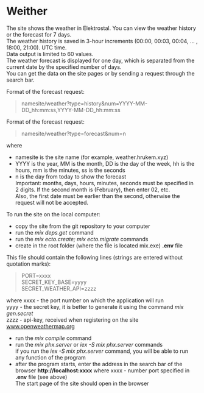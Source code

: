# Weither

The site shows the weather in Elektrostal. You can view the weather history or the forecast for 7 days.  
The weather history is saved in 3-hour increments (00:00, 00:03, 00:04, ... , 18:00, 21:00). UTC time.  
Data output is limited to 60 values.  
The weather forecast is displayed for one day, which is separated from the current date by the specified number of days.  
You can get the data on the site pages or by sending a request through the search bar.  

Format of the forecast request:  
 >namesite/weather?type=history&num=YYYY-MM-DD_hh:mm:ss,YYYY-MM-DD_hh:mm:ss  

Format of the forecast request:  
 >namesite/weather?type=forecast&num=n  

where  
- namesite is the site name (for example, weather.hrukem.xyz)  
- YYYY is the year, MM is the month, DD is the day of the week, hh is the hours, mm is the minutes, ss is the seconds  
- n is the day from today to show the forecast  
Important: months, days, hours, minutes, seconds must be specified in 2 digits. If the second month is (February),
then enter 02, etc.  
Also, the first date must be earlier than the second, otherwise the request will not be accepted.

To run the site on the local computer:
- copy the site from the git repository to your computer
- run the *mix deps.get* command
- run the *mix ecto.create; mix ecto.migrate* commands
- create in the root folder (where the file is located mix.exe) **.env** file

This file should contain the following lines (strings are entered without quotation marks):  

>PORT=xxxx  
>SECRET_KEY_BASE=yyyy  
>SECRET_WEATHER_API=zzzz  

where хххх - the port number on which the application will run  
yyyy - the secret key, it is better to generate it using the command *mix gen.secret*  
zzzz - api-key, received when registering on the site www.openweathermap.org  

- run the *mix compile* command  
- run the *mix phx.server* or *iex -S mix phx.server* commands  
  if you run the *iex -S mix phx.server* command, you will be able to run any function of the program  
- after the program starts, enter the address in the search bar of the browser
  **http://localhost:xxxx** where xxxx - number port specified in **.env** file (see above)  
The start page of the site should open in the browser 
